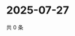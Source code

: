 # 2025-07-27

共 0 条

<!-- BEGIN ZHIHUVIDEO -->
<!-- 最后更新时间 Sun Jul 27 2025 22:10:28 GMT+0800 (China Standard Time) -->

<!-- END ZHIHUVIDEO -->
